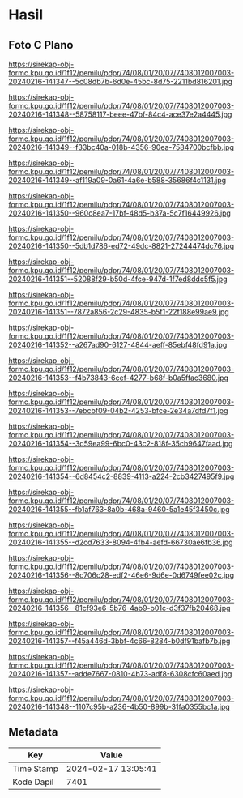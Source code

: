 # Hasil

## Foto C Plano

https://sirekap-obj-formc.kpu.go.id/1f12/pemilu/pdpr/74/08/01/20/07/7408012007003-20240216-141347--5c08db7b-6d0e-45bc-8d75-2211bd816201.jpg

https://sirekap-obj-formc.kpu.go.id/1f12/pemilu/pdpr/74/08/01/20/07/7408012007003-20240216-141348--58758117-beee-47bf-84c4-ace37e2a4445.jpg

https://sirekap-obj-formc.kpu.go.id/1f12/pemilu/pdpr/74/08/01/20/07/7408012007003-20240216-141349--f33bc40a-018b-4356-90ea-7584700bcfbb.jpg

https://sirekap-obj-formc.kpu.go.id/1f12/pemilu/pdpr/74/08/01/20/07/7408012007003-20240216-141349--af119a09-0a61-4a6e-b588-35686f4c1131.jpg

https://sirekap-obj-formc.kpu.go.id/1f12/pemilu/pdpr/74/08/01/20/07/7408012007003-20240216-141350--960c8ea7-17bf-48d5-b37a-5c7f16449926.jpg

https://sirekap-obj-formc.kpu.go.id/1f12/pemilu/pdpr/74/08/01/20/07/7408012007003-20240216-141350--5db1d786-ed72-49dc-8821-27244474dc76.jpg

https://sirekap-obj-formc.kpu.go.id/1f12/pemilu/pdpr/74/08/01/20/07/7408012007003-20240216-141351--52088f29-b50d-4fce-947d-1f7ed8ddc5f5.jpg

https://sirekap-obj-formc.kpu.go.id/1f12/pemilu/pdpr/74/08/01/20/07/7408012007003-20240216-141351--7872a856-2c29-4835-b5f1-22f188e99ae9.jpg

https://sirekap-obj-formc.kpu.go.id/1f12/pemilu/pdpr/74/08/01/20/07/7408012007003-20240216-141352--a267ad90-6127-4844-aeff-85ebf48fd91a.jpg

https://sirekap-obj-formc.kpu.go.id/1f12/pemilu/pdpr/74/08/01/20/07/7408012007003-20240216-141353--f4b73843-6cef-4277-b68f-b0a5ffac3680.jpg

https://sirekap-obj-formc.kpu.go.id/1f12/pemilu/pdpr/74/08/01/20/07/7408012007003-20240216-141353--7ebcbf09-04b2-4253-bfce-2e34a7dfd7f1.jpg

https://sirekap-obj-formc.kpu.go.id/1f12/pemilu/pdpr/74/08/01/20/07/7408012007003-20240216-141354--3d59ea99-6bc0-43c2-818f-35cb9647faad.jpg

https://sirekap-obj-formc.kpu.go.id/1f12/pemilu/pdpr/74/08/01/20/07/7408012007003-20240216-141354--6d8454c2-8839-4113-a224-2cb3427495f9.jpg

https://sirekap-obj-formc.kpu.go.id/1f12/pemilu/pdpr/74/08/01/20/07/7408012007003-20240216-141355--fb1af763-8a0b-468a-9460-5a1e45f3450c.jpg

https://sirekap-obj-formc.kpu.go.id/1f12/pemilu/pdpr/74/08/01/20/07/7408012007003-20240216-141355--d2cd7633-8094-4fb4-aefd-66730ae6fb36.jpg

https://sirekap-obj-formc.kpu.go.id/1f12/pemilu/pdpr/74/08/01/20/07/7408012007003-20240216-141356--8c706c28-edf2-46e6-9d6e-0d6749fee02c.jpg

https://sirekap-obj-formc.kpu.go.id/1f12/pemilu/pdpr/74/08/01/20/07/7408012007003-20240216-141356--81cf93e6-5b76-4ab9-b01c-d3f37fb20468.jpg

https://sirekap-obj-formc.kpu.go.id/1f12/pemilu/pdpr/74/08/01/20/07/7408012007003-20240216-141357--f45a446d-3bbf-4c66-8284-b0df91bafb7b.jpg

https://sirekap-obj-formc.kpu.go.id/1f12/pemilu/pdpr/74/08/01/20/07/7408012007003-20240216-141357--adde7667-0810-4b73-adf8-6308cfc60aed.jpg

https://sirekap-obj-formc.kpu.go.id/1f12/pemilu/pdpr/74/08/01/20/07/7408012007003-20240216-141348--1107c95b-a236-4b50-899b-31fa0355bc1a.jpg


## Metadata

| Key        | Value               |
| ---------- | ------------------- |
| Time Stamp | 2024-02-17 13:05:41 |
| Kode Dapil | 7401                |



